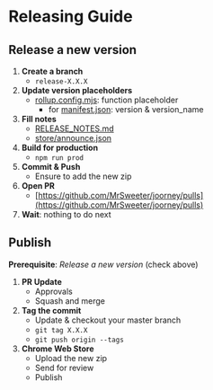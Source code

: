 # Releasing Guide

## Release a new version

1. **Create a branch**
    - `release-X.X.X`
2. **Update version placeholders**
    - [rollup.config.mjs](./rollup.config.mjs): function placeholder
      - for [manifest.json](./manifest.json): version & version_name
3. **Fill notes**
    - [RELEASE_NOTES.md](./RELEASE_NOTES.md)
    - [store/announce.json](./store/announce.json)
4. **Build for production**
    - `npm run prod`
5. **Commit & Push**
    - Ensure to add the new zip
6. **Open PR**
    - [https://github.com/MrSweeter/joorney/pulls](https://github.com/MrSweeter/joorney/pulls)
7. **Wait**: nothing to do next

## Publish

**Prerequisite**: _Release a new version_ (check above)

1. **PR Update**
    - Approvals
    - Squash and merge
2. **Tag the commit**
    - Update & checkout your master branch
    - `git tag X.X.X`
    - `git push origin --tags`
3. **Chrome Web Store**
    - Upload the new zip
    - Send for review
    - Publish
